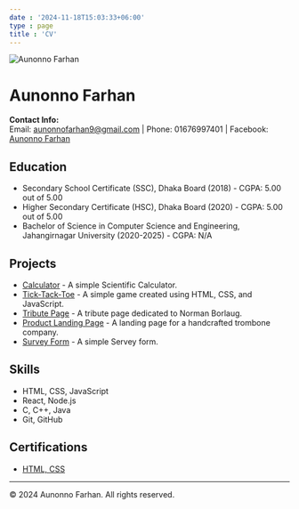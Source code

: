 ```yaml
---
date : '2024-11-18T15:03:33+06:00'
type : page
title : 'CV'
---
```

![Aunonno Farhan](https://scontent.fdac135-1.fna.fbcdn.net/v/t39.30808-1/457472885_8014437598603968_6692632079608146908_n.jpg?stp=dst-jpg_s160x160&_nc_cat=107&ccb=1-7&_nc_sid=0ecb9b&_nc_eui2=AeEe5wGQhbriLam2ReVo6BkQSWeGVsPscAlJZ4ZWw-xwCc_Pn84K3niYsxaUDUSvYoJ_vcCASg7m_S25SMRZpsV4&_nc_ohc=xKWtDxdF6wQQ7kNvgHoeEkV&_nc_zt=24&_nc_ht=scontent.fdac135-1.fna&_nc_gid=A2HK8XLT_tL5WgaYxhglQTK&oh=00_AYCrbAYs0QR_gSMVa1DUwLTwP4eeE_6jAz9xMXr7lVRe_Q&oe=673CD7F9)

# Aunonno Farhan

**Contact Info:**  
Email: aunonnofarhan9@gmail.com | Phone: 01676997401 | Facebook: [Aunonno Farhan](https://www.facebook.com/aunonnofarhan.nishorgo)

## Education
- Secondary School Certificate (SSC), Dhaka Board (2018) - CGPA: 5.00 out of 5.00
- Higher Secondary Certificate (HSC), Dhaka Board (2020) - CGPA: 5.00 out of 5.00
- Bachelor of Science in Computer Science and Engineering, Jahangirnagar University (2020-2025) - CGPA: N/A

## Projects
- [Calculator](https://aunonno403.github.io/calculator/) - A simple Scientific Calculator.
- [Tick-Tack-Toe](https://aunonno403.github.io/Tick-Tack-Toe/) - A simple game created using HTML, CSS, and JavaScript.
- [Tribute Page](https://aunonno403.github.io/Tribute-Page/) - A tribute page dedicated to Norman Borlaug.
- [Product Landing Page](https://aunonno403.github.io/Product-Landing-Page/) - A landing page for a handcrafted trombone company.
- [Survey Form](https://aunonno403.github.io/Survey-Form/) - A simple Servey form.

## Skills
- HTML, CSS, JavaScript
- React, Node.js
- C, C++, Java
- Git, GitHub

## Certifications
- [HTML, CSS](https://www.freecodecamp.org/certification/A_farhan/responsive-web-design)

---

&copy; 2024 Aunonno Farhan. All rights reserved.
